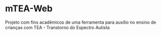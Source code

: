 # mTEA-Web
Projeto com fins acadêmicos de uma ferramenta para auxílio no ensino de crianças com TEA - Transtorno do Espectro Autista
